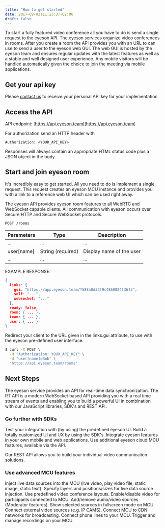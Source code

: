 ```yaml
---
title: "How to get started"
date: 2017-08-03T11:23:37+02:00
draft: false
---
```


To start a fully featured video conference all you have to do is send a single
request to the eyeson API. The eyeson services organize video conferences in
rooms. After you create a room the API provides you with an URL to can use to
send a user to the eyeson web GUI. The web GUI is hosted by the eyeson team and
ensures regular updates with the latest features as well as a stable and well
designed user experience. Any mobile visitors will be handled automatically
given the choice to join the meeting via mobile applications.

## Get your api key

Please [contact us](https://eyeson.team/developers/#contact-me) to receive your
personal API key for your implementation.

## Access the API

API endpoint: [https://api.eyeson.team](https://api.eyeson.team)

For authorization send an HTTP header with
```
Authorization: <YOUR_API_KEY>
```
Responses will always contain an appropriate HTML status code plus a JSON
object in the body.

## Start and join eyeson room

It's incredibly easy to get started. All you need to do is implement a single
request. This request creates an eyeson MCU instance and provides you with a
link to a reference web UI which can be used right away.

The eyeson API provides eyeson room features to all WebRTC and WebSocket
capable clients. All communication with eyeson occurs over Secure HTTP and
Secure WebSocket protocols.

```
POST /rooms
```

Parameters   | Type              | Description
------------ | ----------------- | -------
...          | ...               | ...
user[name]   | String (required) | Display name of the user
...          | ...               | ...

EXAMPLE RESPONSE:
```json
{
  links: {
    gui: "https://app.eyeson.team/?588a0d32f9c4860024f36f3",
    self: "...",
    websocket: "..."
  },
  ready: false,
  room: { ... },
  team: { ... },
  user: { ... }
}
```

Redirect your client to the URL given in the links.gui attribute, to use
with the eyeson pre-defined user interface.

```sh
$ curl -X POST \
  -H "Authorization: YOUR_API_KEY" \
  -d "user[name]=Bob" \
  "https://api.eyeson.team/rooms"
```

## Next Steps

The eyeson service provides an API for real-time data synchronization. The RT
API is a modern WebSocket based API providing you with a real time stream of
events and enabling you to build a powerful UI in combination with our
JavaScript libraries, SDK's and REST API.

### Go further with SDKs

Test your integration with (by using) the predefined eyeson UI. Build a totally
customized UI and UX by using the SDK's. Integrate eyeson features in your own
mobile and web applications. Use additional eyeson cloud MCU features,
available via the API.

Our REST API allows you to build your individual video communication solutions.

### Use advanced MCU features

Inject live data sources into the MCU (live video, play video file, static
image, static text). Specify layers and positions/sizes for live data source
injection. Use predeﬁned video conference layouts. Enable/disable video for
participants connected to MCU. Add/remove audio/video sources (Moderator
features). Show selected sources in fullscreen mode on MCU. Connect external
video sources (e.g. IP CAMS). Connect MCU to CDN networks for broadcasting.
Connect phone lines to your MCU. Trigger and manage recordings on your MCU.


